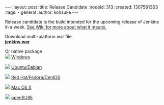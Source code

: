 --- :layout: post :title: Release Candidate :nodeid: 313 :created: 1307581363 :tags: - general :author: kohsuke ---

Release candidate is the build intended for the upcoming release of Jenkins in a week. [See Wiki for more about what it means.](https://wiki.jenkins-ci.org/display/JENKINS/Release+Process)

Download multi-platform war file  
[**jenkins.war**](http://mirrors.jenkins-ci.org/war-rc/latest/jenkins.war)

Or native package  
![](/images/os/win_other.png) <a href="http://mirrors.jenkins-ci.org/windows-rc/latest" class="release-block-soft">Windows</a>

![](/images/os/ubuntu.png) <a href="http://pkg.jenkins-ci.org/debian-rc/" class="release-block-soft">Ubuntu/Debian</a>

![](/images/os/redhat.png) <a href="http://pkg.jenkins-ci.org/redhat-rc/" class="release-block-soft">Red Hat/Fedora/CentOS</a>

![](/images/os/os_macosx.png) <a href="http://mirrors.jenkins-ci.org/osx-rc/latest" class="release-block-soft">Mac OS X</a>

![](/images/os/opensuse.png) <a href="http://pkg.jenkins-ci.org/opensuse-rc/" class="release-block-soft">openSUSE</a>
